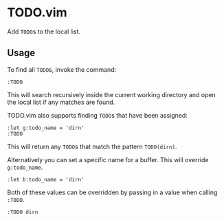 # TODO.vim

Add `TODO`s to the local list.

## Usage

To find all `TODO`s, invoke the command:

```
:TODO
```

This will search recursively inside the current working directory and open the
local list if any matches are found.

TODO.vim also supports finding `TODO`s that have been assigned:

```
:let g:todo_name = 'dirn'
:TODO
```

This will return any `TODO`s that match the pattern `TODO(dirn)`.

Alternatively you can set a specific name for a buffer. This will override
`g:todo_name`.

```
:let b:todo_name = 'dirn'
```

Both of these values can be overridden by passing in a value when calling
`:TODO`.

```
:TODO dirn
```
